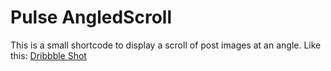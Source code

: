 # Pulse AngledScroll

This is a small shortcode to display a scroll of post images at an angle. Like this: [Dribbble Shot](https://dribbble.com/shots/11371131-Animated-Mockup-System-2020-Spring-Update)

